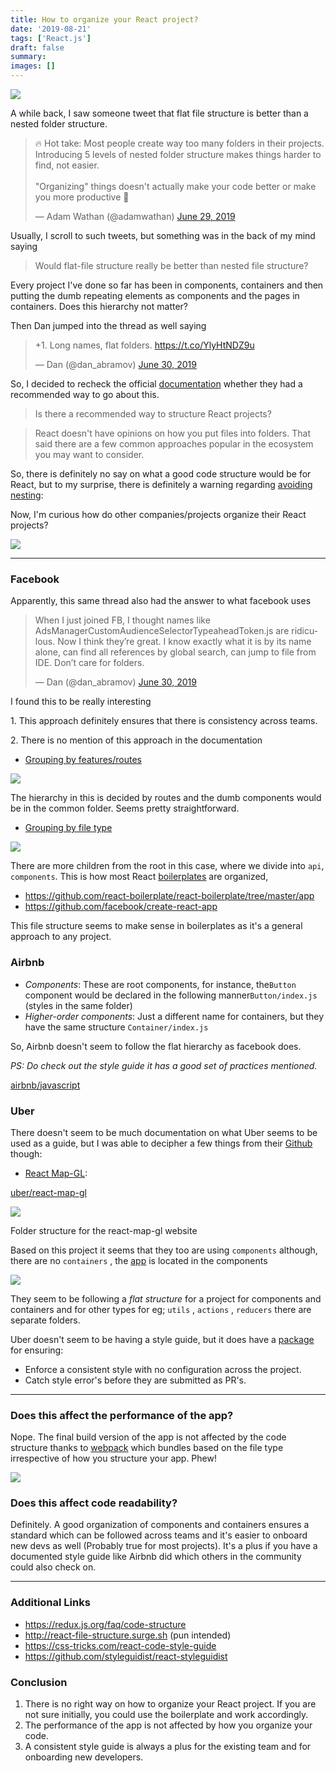 ```yaml
---
title: How to organize your React project?
date: '2019-08-21'
tags: ['React.js']
draft: false
summary:
images: []
---
```


![](https://cdn-images-1.medium.com/max/1600/1*F43BJmkZKR8QpDIzpE1qLg.jpeg)

A while back, I saw someone tweet that flat file structure is better than a nested folder structure.

<blockquote class="twitter-tweet"><p lang="en" dir="ltr">🔥 Hot take: Most people create way too many folders in their projects. Introducing 5 levels of nested folder structure makes things harder to find, not easier.<br/><br/>&quot;Organizing&quot; things doesn&#39;t actually make your code better or make you more productive 👀</p>&mdash; Adam Wathan (@adamwathan) <a href="https://twitter.com/adamwathan/status/1145109572081860610?ref_src=twsrc%5Etfw">June 29, 2019</a></blockquote> <script async src="https://platform.twitter.com/widgets.js" charset="utf-8"></script>

Usually, I scroll to such tweets, but something was in the back of my mind saying

> Would flat-file structure really be better than nested file structure?

Every project I've done so far has been in components, containers and then putting the dumb repeating elements as components and the pages in containers. Does this hierarchy not matter?

Then Dan jumped into the thread as well saying

<blockquote class="twitter-tweet"><p lang="en" dir="ltr">+1. Long names, flat folders. <a href="https://t.co/YlyHtNDZ9u">https://t.co/YlyHtNDZ9u</a></p>&mdash; Dan (@dan_abramov) <a href="https://twitter.com/dan_abramov/status/1145354949871767552?ref_src=twsrc%5Etfw">June 30, 2019</a></blockquote> <script async src="https://platform.twitter.com/widgets.js" charset="utf-8"></script>

So, I decided to recheck the official [documentation](https://reactjs.org/docs/faq-structure.html) whether they had a recommended way to go about this.

> Is there a recommended way to structure React projects?

> React doesn't have opinions on how you put files into folders. That said there are a few common approaches popular in the ecosystem you may want to consider.

So, there is definitely no say on what a good code structure would be for React, but to my surprise, there is definitely a warning regarding [avoiding nesting](https://reactjs.org/docs/faq-structure.html#avoid-too-much-nesting.):

Now, I'm curious how do other companies/projects organize their React projects?

![](https://cdn-images-1.medium.com/max/800/1*u8wClGuVkciDqUoJd7kCyw.gif)

* * * * *

### Facebook

Apparently, this same thread also had the answer to what facebook uses

<blockquote class="twitter-tweet"><p lang="en" dir="ltr">When I just joined FB, I thought names like AdsManagerCustomAudienceSelectorTypeaheadToken.js are ridiculous. Now I think they’re great. I know exactly what it is by its name alone, can find all references by global search, can jump to file from IDE. Don’t care for folders.</p>&mdash; Dan (@dan_abramov) <a href="https://twitter.com/dan_abramov/status/1145355874719977473?ref_src=twsrc%5Etfw">June 30, 2019</a></blockquote> <script async src="https://platform.twitter.com/widgets.js" charset="utf-8"></script>

I found this to be really interesting

1\. This approach definitely ensures that there is consistency across teams.

2\. There is no mention of this approach in the documentation

- [Grouping by features/routes](https://reactjs.org/docs/faq-structure.html#grouping-by-features-or-routes)

![](https://cdn-images-1.medium.com/max/800/1*jaoEibmv4ShdPA3ZoPD_TA.png)

The hierarchy in this is decided by routes and the dumb components would be in the common folder. Seems pretty straightforward.

- [Grouping by file type](https://reactjs.org/docs/faq-structure.html#grouping-by-file-type)

![](https://cdn-images-1.medium.com/max/800/1*wnkR7beoRl0xAiyRMguUkQ.png)

There are more children from the root in this case, where we divide into `api`, `components`. This is how most React [boilerplates](https://en.wikipedia.org/wiki/Boilerplate_code) are organized,

-   https://github.com/react-boilerplate/react-boilerplate/tree/master/app
-   https://github.com/facebook/create-react-app

This file structure seems to make sense in boilerplates as it's a general approach to any project.

### Airbnb

-   *Components*: These are root components, for instance, the`Button` component would be declared in the following manner`Button/index.js` (styles in the same folder)
-   *Higher-order components*: Just a different name for containers, but they have the same structure `Container/index.js`

So, Airbnb doesn't seem to follow the flat hierarchy as facebook does.

*PS: Do check out the style guide it has a good set of practices mentioned.*

[airbnb/javascript](https://github.com/airbnb/javascript/tree/master/react)

### Uber

There doesn't seem to be much documentation on what Uber seems to be used as a guide, but I was able to decipher a few things from their [Github](https://github.com/uber?utf8=%E2%9C%93&q=react&type=&language=) though:

-   [React Map-GL](https://github.com/uber/react-map-gl/tree/master/website):

[uber/react-map-gl](https://github.com/uber/react-map-gl)

![](https://cdn-images-1.medium.com/max/800/1*NQOSeeNcYr1pJyXCLx6DMw.png)

Folder structure for the react-map-gl website

Based on this project it seems that they too are using `components` although, there are no `containers` , the [app](https://github.com/uber/react-map-gl/blob/master/website/src/components/app.js) is located in the components

![](https://cdn-images-1.medium.com/max/800/1*wu54O2K3RZRPAfCkhM993g.png)

They seem to be following a *flat structure* for a project for components and containers and for other types for eg; `utils` , `actions` , `reducers` there are separate folders.

Uber doesn't seem to be having a style guide, but it does have a [package](https://github.com/uber/standard) for ensuring:

-   Enforce a consistent style with no configuration across the project.
-   Catch style error's before they are submitted as PR's.

* * * * *

### Does this affect the performance of the app?

Nope. The final build version of the app is not affected by the code structure thanks to [webpack](https://webpack.js.org/) which bundles based on the file type irrespective of how you structure your app. Phew!

![](https://cdn-images-1.medium.com/max/800/1*BWrrEo8AcucEQrMcMODlIQ.png)

### Does this affect code readability?

Definitely. A good organization of components and containers ensures a standard which can be followed across teams and it's easier to onboard new devs as well (Probably true for most projects). It's a plus if you have a documented style guide like Airbnb did which others in the community could also check on.

* * * * *

### Additional Links

-   https://redux.js.org/faq/code-structure
-   http://react-file-structure.surge.sh (pun intended)
-   https://css-tricks.com/react-code-style-guide
-   https://github.com/styleguidist/react-styleguidist

### Conclusion

1.  There is no right way on how to organize your React project. If you are not sure initially, you could use the boilerplate and work accordingly.
2.  The performance of the app is not affected by how you organize your code.
3.  A consistent style guide is always a plus for the existing team and for onboarding new developers.